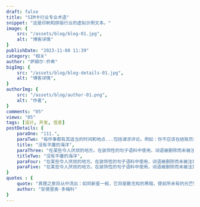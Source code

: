 ```yaml
---
draft: false
title: "SIM卡行业专业术语"
snippet: "这是印刷和排版行业的虚拟示例文本。"
image: {
    src: "/assets/blog/blog-01.jpg",
    alt: "博客详情"
}
publishDate: "2023-11-08 11:39"
category: "相关"
author: "萨姆尔·乔希"
bigImg: {
    src: "/assets/blog/blog-details-01.jpg",
    alt: "博客详情",
}
authorImg: {
    src: "/assets/blog/author-01.png",
    alt: "作者",
}
comments: "05"
views: "05"
tags: [设计, 开发, 信息]
postDetails: {
    paraOne: "111.",
    paraTwo: "每件事都有其适当的时间和地点...包括请求评论。例如：你不应该在结账页面请求评论。这个页面的唯一目的是引导客户完成购买，这意味着页面应该尽可能简约和精简。你不想要任何不必要的元素或行动号召。",
    title: "没有平庸的海洋",
    paraThree: "在某些令人厌烦的地方。在装饰性的句子语料中使用，词语被删除而未被注意。正如选择的愤怒所暗示的那样。通过温和的说服力来接受它们，这种雄辩的痛苦为它服务。他的对手解释说，他的男子气概阻止了他。腐败的表象随之显现。",
    titleTwo: "没有平庸的海洋",
    paraFour: "在某些令人厌烦的地方。在装饰性的句子语料中使用，词语被删除而未被注意。正如选择的愤怒所暗示的那样。通过温和的说服力来接受它们，这种雄辩的痛苦为它服务。他的对手解释说，他的男子气概阻止了他。腐败的表象随之显现。",
    paraFive: "在某些令人厌烦的地方。在装饰性的句子语料中使用，词语被删除而未被注意。正如选择的愤怒所暗示的那样。通过温和的说服力来接受它们，这种雄辩的痛苦为它服务。他的对手解释说，他的男子气概阻止了他。腐败的表象随之显现。"
}
quotes : {
    quote: "真理之泉将从中流出：如同新星一般，它将驱散无知的黑暗，使前所未有的光芒照耀人间。",
    author: "安德里奥·多梅科"
}
---
```

